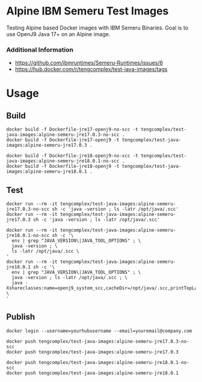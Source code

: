 # Alpine IBM Semeru Test Images
Testing Alpine based Docker images with IBM Semeru Binaries.
Goal is to use OpenJ9 Java 17+ on an Alpine image.

### Additional Information
* https://github.com/ibmruntimes/Semeru-Runtimes/issues/6
* https://hub.docker.com/r/tengcomplex/test-java-images/tags

# Usage
## Build
```
docker build -f Dockerfile-jre17-openj9-no-scc -t tengcomplex/test-java-images:alpine-semeru-jre17.0.3-no-scc .
docker build -f Dockerfile-jre17-openj9 -t tengcomplex/test-java-images:alpine-semeru-jre17.0.3 .

docker build -f Dockerfile-jre18-openj9-no-scc -t tengcomplex/test-java-images:alpine-semeru-jre18.0.1-no-scc .
docker build -f Dockerfile-jre18-openj9 -t tengcomplex/test-java-images:alpine-semeru-jre18.0.1 .

```

## Test
```
docker run --rm -it tengcomplex/test-java-images:alpine-semeru-jre17.0.3-no-scc sh -c 'java -version ; ls -latr /opt/java/.scc'
docker run --rm -it tengcomplex/test-java-images:alpine-semeru-jre17.0.3 sh -c 'java -version ; ls -latr /opt/java/.scc'

docker run --rm -it tengcomplex/test-java-images:alpine-semeru-jre18.0.1-no-scc sh -c '\
  env | grep "JAVA_VERSION\|JAVA_TOOL_OPTIONS" ; \
  java -version ; \
  ls -latr /opt/java/.scc \
'
docker run --rm -it tengcomplex/test-java-images:alpine-semeru-jre18.0.1 sh -c '\
  env | grep "JAVA_VERSION\|JAVA_TOOL_OPTIONS" ; \
  java -version ; ls -latr /opt/java/.scc ; \
  java -Xshareclasses:name=openj9_system_scc,cacheDir=/opt/java/.scc,printTopLayerStats \
'
```

## Publish
```
docker login --username=yourhubusername --email=youremail@company.com
```

```
docker push tengcomplex/test-java-images:alpine-semeru-jre17.0.3-no-scc
docker push tengcomplex/test-java-images:alpine-semeru-jre17.0.3

docker push tengcomplex/test-java-images:alpine-semeru-jre18.0.1-no-scc
docker push tengcomplex/test-java-images:alpine-semeru-jre18.0.1
```
